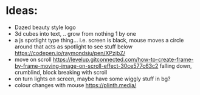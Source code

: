 # Ideas:

* Dazed beauty style logo
* 3d cubes into text, .. grow from nothing 1 by one
* a js spotlight type thing... i.e. screen is black, mouse moves a circle around that acts as spotlight to see stuff below https://codepen.io/raymondsiu/pen/XPzjbZ/
* move on scroll https://levelup.gitconnected.com/how-to-create-frame-by-frame-moving-image-on-scroll-effect-30ce577c63c2 falling down, crumblind, block breaking with scroll
* on turn lights on screen, maybe have some wiggly stuff in bg?
* colour changes with mouse https://plinth.media/